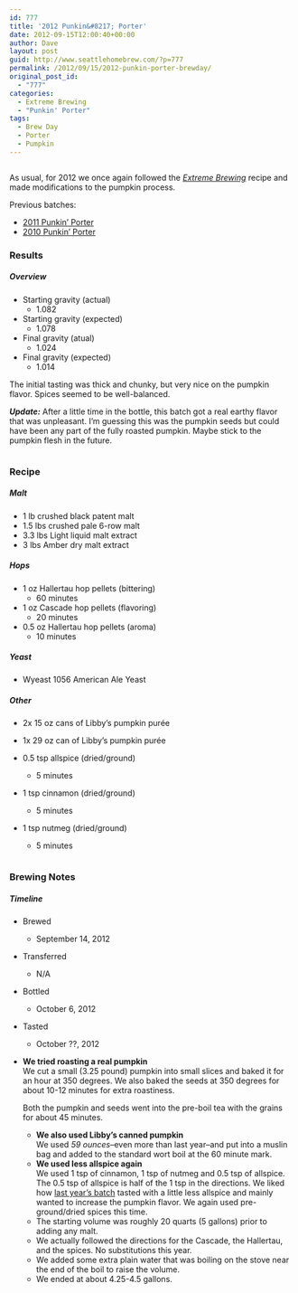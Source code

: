 ```yaml
---
id: 777
title: '2012 Punkin&#8217; Porter'
date: 2012-09-15T12:00:40+00:00
author: Dave
layout: post
guid: http://www.seattlehomebrew.com/?p=777
permalink: /2012/09/15/2012-punkin-porter-brewday/
original_post_id:
  - "777"
categories:
  - Extreme Brewing
  - "Punkin' Porter"
tags:
  - Brew Day
  - Porter
  - Pumpkin
---
```

<img src="/wp-content/uploads/2013/07/dsc020491-752x500.jpg" alt="" class="aligncenter" />

As usual, for 2012 we once again followed the <a href="http://rcm.amazon.com/e/cm?lt1=_blank&bc1=000000&IS2=1&bg1=FFFFFF&fc1=000000&lc1=0000FF&t=seatthomeb-20&o=1&p=8&l=as4&m=amazon&f=ifr&ref=ss_til&asins=1592532934" target="_blank"><em>Extreme Brewing</em></a> recipe and made modifications to the pumpkin process.

Previous batches:

  * [2011 Punkin&#8217; Porter](/2011/09/punkin-porter-brewday-2011/)
  * [2010 Punkin&#8217; Porter](/2010/09/punkin-porter-brewday/)

<!--more-->

### Results

##### Overview<section class="brewtable"> 

  * Starting gravity (actual) 
      * 1.082
  * Starting gravity (expected) 
      * 1.078
  * Final gravity (atual) 
      * 1.024
  * Final gravity (expected) 
      * 1.014</section> 

The initial tasting was thick and chunky, but very nice on the pumpkin flavor. Spices seemed to be well-balanced.

**_Update:_** After a little time in the bottle, this batch got a real earthy flavor that was unpleasant. I&#8217;m guessing this was the pumpkin seeds but could have been any part of the fully roasted pumpkin. Maybe stick to the pumpkin flesh in the future.

<img src="/wp-content/uploads/2013/07/dsc020511-752x500.jpg" alt="" class="aligncenter" /> 

### Recipe<section class="brewtable"> 

##### Malt

  * 1 lb crushed black patent malt
  * 1.5 lbs crushed pale 6-row malt
  * 3.3 lbs Light liquid malt extract
  * 3 lbs Amber dry malt extract

##### Hops

  * 1 oz Hallertau hop pellets (bittering) 
      * 60 minutes
  * 1 oz Cascade hop pellets (flavoring) 
      * 20 minutes
  * 0.5 oz Hallertau hop pellets (aroma) 
      * 10 minutes

##### Yeast

  * Wyeast 1056 American Ale Yeast

##### Other

  * 2x 15 oz cans of Libby&#8217;s pumpkin purée 
    
  * 1x 29 oz can of Libby&#8217;s pumpkin purée 
    
  * 0.5 tsp allspice (dried/ground) 
      * 5 minutes
  * 1 tsp cinnamon (dried/ground) 
      * 5 minutes
  * 1 tsp nutmeg (dried/ground) 
      * 5 minutes</section> 

<img src="/wp-content/uploads/2013/07/dsc020541-752x500.jpg" alt="" class="aligncenter" /> 

### Brewing Notes

##### Timeline<section class="brewtable"> 

  * Brewed 
      * September 14, 2012
  * Transferred 
      * N/A
  * Bottled 
      * October 6, 2012
  * Tasted 
      * October ??, 2012</section> 

  * **We tried roasting a real pumpkin**  
    We cut a small (3.25 pound) pumpkin into small slices and baked it for an hour at 350 degrees. We also baked the seeds at 350 degrees for about 10-12 minutes for extra roastiness. </p> 
    Both the pumpkin and seeds went into the pre-boil tea with the grains for about 45 minutes.</li> 
    
      * **We also used Libby&#8217;s canned pumpkin**  
        We used _59 ounces_&#8211;even more than last year&#8211;and put into a muslin bag and added to the standard wort boil at the 60 minute mark.
      * **We used less allspice again**  
        We used 1 tsp of cinnamon, 1 tsp of nutmeg and 0.5 tsp of allspice. The 0.5 tsp of allspice is half of the 1 tsp in the directions. We liked how [last year&#8217;s batch](/2011/09/punkin-porter-brewday-2011/) tasted with a little less allspice and mainly wanted to increase the pumpkin flavor. We again used pre-ground/dried spices this time.
      * The starting volume was roughly 20 quarts (5 gallons) prior to adding any malt.
      * We actually followed the directions for the Cascade, the Hallertau, and the spices. No substitutions this year.
      * We added some extra plain water that was boiling on the stove near the end of the boil to raise the volume.
      * We ended at about 4.25-4.5 gallons.</ul>